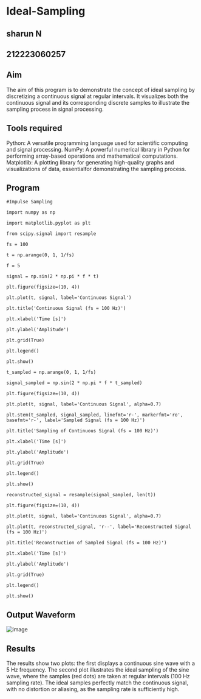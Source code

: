 # Ideal-Sampling

## sharun N

## 212223060257

## Aim
The aim of this program is to demonstrate the concept of ideal sampling by discretizing a continuous signal at
regular intervals. It visualizes both the continuous signal and its corresponding discrete samples to illustrate the sampling process in signal processing.

## Tools required
Python: A versatile programming language used for scientific computing and signal processing. NumPy: A powerful numerical library in Python for performing array-based operations and mathematical computations. Matplotlib: A plotting library for generating high-quality graphs and visualizations of data, essentialfor demonstrating the sampling process.

## Program
```
#Impulse Sampling

import numpy as np

import matplotlib.pyplot as plt

from scipy.signal import resample

fs = 100

t = np.arange(0, 1, 1/fs) 

f = 5

signal = np.sin(2 * np.pi * f * t)

plt.figure(figsize=(10, 4))

plt.plot(t, signal, label='Continuous Signal')

plt.title('Continuous Signal (fs = 100 Hz)')

plt.xlabel('Time [s]')

plt.ylabel('Amplitude')

plt.grid(True)

plt.legend()

plt.show()

t_sampled = np.arange(0, 1, 1/fs)

signal_sampled = np.sin(2 * np.pi * f * t_sampled)

plt.figure(figsize=(10, 4))

plt.plot(t, signal, label='Continuous Signal', alpha=0.7)

plt.stem(t_sampled, signal_sampled, linefmt='r-', markerfmt='ro', basefmt='r-', label='Sampled Signal (fs = 100 Hz)')

plt.title('Sampling of Continuous Signal (fs = 100 Hz)')

plt.xlabel('Time [s]')

plt.ylabel('Amplitude')

plt.grid(True)

plt.legend()

plt.show()

reconstructed_signal = resample(signal_sampled, len(t))

plt.figure(figsize=(10, 4))

plt.plot(t, signal, label='Continuous Signal', alpha=0.7)

plt.plot(t, reconstructed_signal, 'r--', label='Reconstructed Signal (fs = 100 Hz)')

plt.title('Reconstruction of Sampled Signal (fs = 100 Hz)')

plt.xlabel('Time [s]')

plt.ylabel('Amplitude')

plt.grid(True)

plt.legend()

plt.show()
```

## Output Waveform

![image](https://github.com/user-attachments/assets/ea1267b7-d867-4a67-97d9-90861de85d29)

## Results
The results show two plots: the first displays a continuous sine wave with a 5 Hz frequency. The second plot illustrates the ideal sampling of the sine wave, where the samples (red dots) are taken at regular intervals (100 Hz sampling rate). The ideal samples perfectly match the continuous signal, with no distortion or aliasing, as the sampling rate is sufficiently high.
